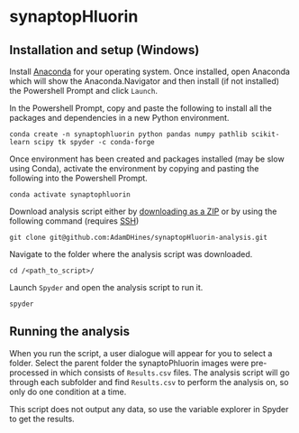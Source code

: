 # synaptopHluorin
## Installation and setup (Windows)
Install [Anaconda](https://www.anaconda.com/download) for your operating system. Once installed, open Anaconda which will show the Anaconda.Navigator and then install (if not installed) the Powershell Prompt and click `Launch`.

In the Powershell Prompt, copy and paste the following to install all the packages and dependencies in a new Python environment.

```console
conda create -n synaptophluorin python pandas numpy pathlib scikit-learn scipy tk spyder -c conda-forge
```

Once environment has been created and packages installed (may be slow using Conda), activate the environment by copying and pasting the following into the Powershell Prompt.

```console
conda activate synaptophluorin
```

Download analysis script either by [downloading as a ZIP](https://docs.github.com/en/repositories/working-with-files/using-files/downloading-source-code-archives) or by using the following command (requires [SSH](https://docs.github.com/en/authentication/connecting-to-github-with-ssh))

```console
git clone git@github.com:AdamDHines/synaptopHluorin-analysis.git
```

Navigate to the folder where the analysis script was downloaded.

```console
cd /<path_to_script>/
```

Launch `Spyder` and open the analysis script to run it.

```console
spyder
```

## Running the analysis
When you run the script, a user dialogue will appear for you to select a folder. Select the parent folder the synaptoPhluorin images were pre-processed in which consists of `Results.csv` files. The analysis script will go through each subfolder and find `Results.csv` to perform the analysis on, so only do one condition at a time.

This script does not output any data, so use the variable explorer in Spyder to get the results.
